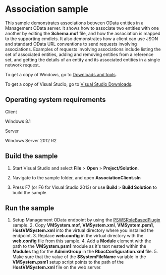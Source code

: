 Association sample
==================

This sample demonstrates associations between OData entities in a Management OData server. It shows how to associate two entities with one another by editing the **Schema.mof** file, and how the association is mapped to the supporting cmdlets. It also demonstrates how a client can use JSON and standard OData URL conventions to send requests involving associations. Examples of requests involving associations include listing the set of associated entities, adding and removing entities from a reference set, and getting the details of an entity and its associated entities in a single network request.

To get a copy of Windows, go to [Downloads and tools](http://go.microsoft.com/fwlink/p/?linkid=301696).

To get a copy of Visual Studio, go to [Visual Studio Downloads](http://go.microsoft.com/fwlink/p/?linkid=301697).

Operating system requirements
-----------------------------

Client

Windows 8.1

Server

Windows Server 2012 R2

Build the sample
----------------

1.  Start Visual Studio and select **File** \> **Open** \> **Project/Solution**.

2.  Navigate to the sample folder, and open **AssociationClient.sln**

3.  Press F7 (or F6 for Visual Studio 2013) or use **Build** \> **Build Solution** to build the sample.

Run the sample
--------------

1. Setup Management OData endpoint by using the [PSWSRoleBasedPlugin](http://go.microsoft.com/fwlink/p/?linkid=243041) sample. 2. Copy **VMSystem.mof**, **VMSystem.xml**, **VMSystem.psm1**, **HostVMSystem.xml** into the virtual directory where you installed the endpoint. 3. Replace **web.config** in the virtual directory with the **web.config** file from this sample. 4. Add a **Module** element with the path to the **VMSystem.psm1** module as it's text nested within the **Modules** tag for the **AdminGroup** in the **RbacConfiguration.xml** file. 5. Make sure that the value of the **\$SystemFileName** variable in the **VMSystem.psm1** setup script points to the path of the **HostVMSystem.xml** file on the web server.

